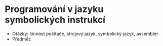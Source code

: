 # Programování v jazyku symbolických instrukcí
- Otázky: činnost počítače, strojový jazyk, symbolický jazyk, assembler
- Předmět:
